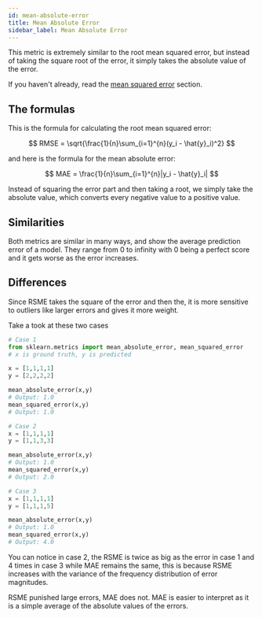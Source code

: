 ```yaml
---
id: mean-absolute-error
title: Mean Absolute Error
sidebar_label: Mean Absolute Error
---
```


This metric is extremely similar to the root mean squared error, but instead of taking the square root of the error, it simply takes the absolute value of the error.

If you haven't already, read the [mean squared error](/docs/metrics/mean-squared-error) section.

## The formulas

This is the formula for calculating the root mean squared error:

$$
RMSE = \sqrt{\frac{1}{n}\sum_{i=1}^{n}(y_i - \hat{y}_i)^2}
$$

and here is the formula for the mean absolute error:

$$
MAE = \frac{1}{n}\sum_{i=1}^{n}|y_i - \hat{y}_i|
$$

Instead of squaring the error part and then taking a root, we simply take the absolute value, which converts every negative value to a positive value.

## Similarities

Both metrics are similar in many ways, and show the average prediction error of a model. They range from 0 to infinity with 0 being a perfect score and it gets worse as the error increases.

## Differences

Since RSME takes the square of the error and then the, it is more sensitive to outliers like larger errors and gives it more weight.

Take a took at these two cases

```py
# Case 1
from sklearn.metrics import mean_absolute_error, mean_squared_error
# x is ground truth, y is predicted

x = [1,1,1,1]
y = [2,2,2,2]

mean_absolute_error(x,y)
# Output: 1.0
mean_squared_error(x,y)
# Output: 1.0

# Case 2
x = [1,1,1,1]
y = [1,1,3,3]

mean_absolute_error(x,y)
# Output: 1.0
mean_squared_error(x,y)
# Output: 2.0

# Case 3
x = [1,1,1,1]
y = [1,1,1,5]

mean_absolute_error(x,y)
# Output: 1.0
mean_squared_error(x,y)
# Output: 4.0
```

You can notice in case 2, the RSME is twice as big as the error in case 1 and 4 times in case 3 while MAE remains the same, this is because RSME increases with the variance of the frequency distribution of error magnitudes.

RSME punished large errors, MAE does not. MAE is easier to interpret as it is a simple average of the absolute values of the errors.

